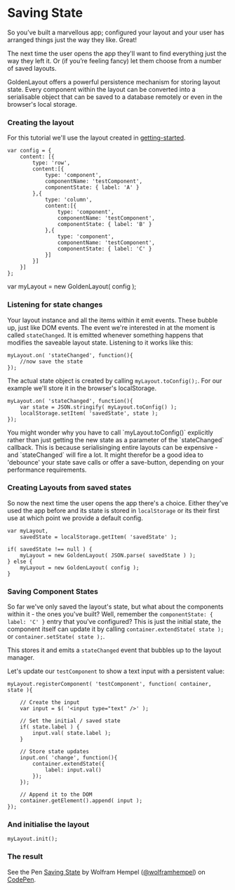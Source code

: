 Saving State
=======================================
So you’ve built a marvellous app; configured your layout and your user has arranged things just the way they like. Great! 

The next time the user opens the app they'll want to find everything just the way they left it. Or (if you’re feeling fancy) let them choose from a number of saved layouts.

GoldenLayout offers a powerful persistence mechanism for storing layout state. Every component within the layout can be
 converted into a serialisable object that can be saved to a database remotely or even in the browser's local storage.

### Creating the layout
For this tutorial we'll use the layout created in [getting-started](getting-started.html).

	var config = {
		content: [{
			type: 'row',
			content:[{
				type: 'component',
				componentName: 'testComponent',
				componentState: { label: 'A' }
			},{
				type: 'column',
				content:[{
					type: 'component',
					componentName: 'testComponent',
					componentState: { label: 'B' }
				},{
					type: 'component',
					componentName: 'testComponent',
					componentState: { label: 'C' }
				}]
			}]
		}]
	};

var myLayout = new GoldenLayout( config );

### Listening for state changes

Your layout instance and all the items within it emit events. These bubble up, just like DOM events. The event we're interested in at the moment is called `stateChanged`. It is emitted whenever something happens that modifies the saveable layout state. Listening to it works like this:

	myLayout.on( 'stateChanged', function(){
		//now save the state
	});

The actual state object is created by calling `myLayout.toConfig();`. For our example we'll store it in the browser's localStorage.

	myLayout.on( 'stateChanged', function(){
		var state = JSON.stringify( myLayout.toConfig() );
		localStorage.setItem( 'savedState', state );
	});

<div class="info">You might wonder why you have to call `myLayout.toConfig()` explicitly rather than just getting the new state as a parameter of the `stateChanged` callback. This is because serialisinging entire layouts can be expensive - and `stateChanged` will fire a lot. It might therefor be a good idea to 'debounce' your state save calls or offer a save-button, depending on your performance requirements.</div>

### Creating Layouts from saved states

So now the next time the user opens the app there's a choice. Either they've used the app before and its state is
stored in `localStorage` or its their first use at which point we provide a default config.

	var myLayout,
		savedState = localStorage.getItem( 'savedState' );

	if( savedState !== null ) {
		myLayout = new GoldenLayout( JSON.parse( savedState ) );
	} else {
		myLayout = new GoldenLayout( config );
	}

### Saving Component States

So far we've only saved the layout's state, but what about the components within it - the ones you've built? Well, remember the `componentState: { label: 'C' }` entry that you've configured? This is just the initial state, the component itself can update it by calling `container.extendState( state );` or `container.setState( state );`.

This stores it and emits a `stateChanged` event that bubbles up to the layout manager.

Let's update our `testComponent` to show a text input with a persistent value:

	myLayout.registerComponent( 'testComponent', function( container, state ){

		// Create the input
        var input = $( '<input type="text" />' );
        
        // Set the initial / saved state
        if( state.label ) {
            input.val( state.label );
        }
		
		// Store state updates
        input.on( 'change', function(){
            container.extendState({
                label: input.val()
            });
        });

		// Append it to the DOM
        container.getElement().append( input );
    });

### And initialise the layout
	myLayout.init();

### The result
<p data-height="268" data-theme-id="7376" data-slug-hash="7c599be2a33fb57a47dfb43a53df2437" data-default-tab="result" class='codepen'>See the Pen <a href='http://codepen.io/wolframhempel/pen/7c599be2a33fb57a47dfb43a53df2437/'>Saving State</a> by Wolfram Hempel (<a href='http://codepen.io/wolframhempel'>@wolframhempel</a>) on <a href='http://codepen.io'>CodePen</a>.</p>
<script async src="//codepen.io/assets/embed/ei.js"></script>
